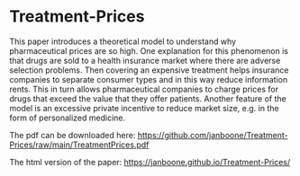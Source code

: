 # Treatment-Prices

This paper introduces a theoretical model to understand why pharmaceutical prices are so high. One explanation for this phenomenon is that drugs are sold to a health insurance market where there are adverse selection problems. Then covering an expensive treatment helps insurance companies to separate consumer types and in this way reduce information rents. This in turn allows pharmaceutical companies to charge prices for drugs that exceed the value that they offer patients. Another feature of the model is an excessive private incentive to reduce market size, e.g. in the form of personalized medicine.

The pdf can be downloaded here: https://github.com/janboone/Treatment-Prices/raw/main/TreatmentPrices.pdf

The html version of the paper: https://janboone.github.io/Treatment-Prices/
